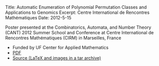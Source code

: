 Title: Automatic Enumeration of Polynomial Permutation Classes and Applications to Genomics
Excerpt: Centre International de Rencontres Mathématiques
Date: 2012-5-15

Poster presented at the Combinatorics, Automata, and Number Theory (CANT) 2012 
Summer School and Conference at Centre International de Rencontres Mathématiques 
(CIRM) in Marseilles, France

- Funded by UF Center for Applied Mathematics
- [PDF]({filename}/pdfs/cant12.pdf)
- [Source (LaTeX and images in a tar archive)]({filename}/pdfs/cant12.tar)



